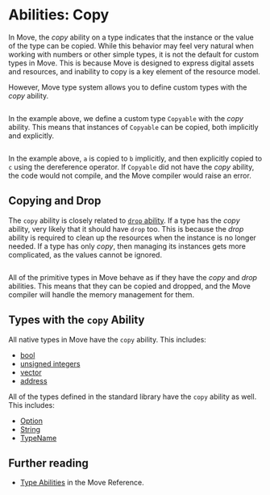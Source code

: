 # Abilities: Copy

In Move, the _copy_ ability on a type indicates that the instance or the value of the type can be
copied. While this behavior may feel very natural when working with numbers or other simple types,
it is not the default for custom types in Move. This is because Move is designed to express digital
assets and resources, and inability to copy is a key element of the resource model.

However, Move type system allows you to define custom types with the _copy_ ability.

```move
```

In the example above, we define a custom type `Copyable` with the _copy_ ability. This means that
instances of `Copyable` can be copied, both implicitly and explicitly.

```move
```

In the example above, `a` is copied to `b` implicitly, and then explicitly copied to `c` using the
dereference operator. If `Copyable` did not have the _copy_ ability, the code would not compile, and
the Move compiler would raise an error.

## Copying and Drop

The `copy` ability is closely related to [`drop` ability](./drop-ability.md). If a type has the
_copy_ ability, very likely that it should have `drop` too. This is because the _drop_ ability is
required to clean up the resources when the instance is no longer needed. If a type has only _copy_,
then managing its instances gets more complicated, as the values cannot be ignored.

```move
```

All of the primitive types in Move behave as if they have the _copy_ and _drop_ abilities. This
means that they can be copied and dropped, and the Move compiler will handle the memory management
for them.

## Types with the `copy` Ability

All native types in Move have the `copy` ability. This includes:

- [bool](./../move-basics/primitive-types.md#booleans)
- [unsigned integers](./../move-basics/primitive-types.md#integers)
- [vector](./../move-basics/vector.md)
- [address](./../move-basics/address.md)

All of the types defined in the standard library have the `copy` ability as well. This includes:

- [Option](./../move-basics/option.md)
- [String](./../move-basics/string.md)
- [TypeName](./../move-basics/type-reflection.md#typename)

## Further reading

- [Type Abilities](/reference/type-abilities.html) in the Move Reference.
